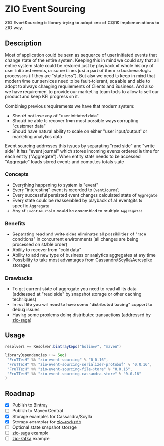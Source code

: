 # ZIO Event Sourcing
ZIO EventSourcing is library trying to adopt one of CQRS implementations to ZIO way.

## Description
Most of application could be seen as sequence of user initiated events that change state of the entire system. 
Keeping this in mind we could say that all entire system state could be restored just by playback of whole history of user initiated events, or some times just a part of them to business-logic processors (if they are "state less").
But also we need to keep in mind that modern time our services need to be fault-tolerant, scalable and able to adopt to always changing requirements of Clients and Business.
And also we have requirement to provide our marketing team tools to allow to sell our product and keep KPI progress on it.  

Combining previous requirements we have that modern system:  
- Should not lose any of "user initiated data" 
- Should be able to recover from most possible ways corrupting "customer data"
- Should have natural ability to scale on either "user input/output" or marketing analytics data

Event sourcing addresses this issues by separating "read side" and "write side"
It has "event journal" which stores incoming events ordered in time for each entity ("Aggregate"). When entity state needs to be accessed "Aggregate" loads stored events and computes totals state 
 
### Concepts
- Everything happening to system is "event"
- Every "interesting" event is recorded to `EventJournal`
- Every successful persisted event changes calculated state of `Aggregate`     
- Every state could be reassembled by playback of all eventgits to specific `Aggregate`
- Any of `EventJournal`s could be assembled to multiple `Aggregates`

### Benefits
- Separating read and write sides eliminates all possibilities of "race conditions" in concurrent environments (all changes are being processed on stable order)
- Ability to recover from "cold data"
- Ability to add new type of business or analytics aggregates at any time
- Possibility to take most advantages from Cassandra\Scylla\Aerospike storages
   
### Drawbacks
- To get current state of aggregate you need to read all its data (addressed at "read side" by  snapshot storage or other caching techniques)
- In real life you will need to have some "distributed tracing" support to debug issues
- Having some problems doing distributed transactions (addressed by [zio-saga](https://github.com/VladKopanev/zio-saga))

## Usage 
```scala
resolvers += Resolver.bintrayRepo("holinov", "maven") 
```

```sbt
libraryDependencies ++= Seq(
 "FruTTecH" %% "zio-event-sourcing" % "0.0.16",
 "FruTTecH" %% "zio-event-sourcing-serializer-protobuf" % "0.0.16",
 "FruTTecH" %% "zio-event-sourcing-file-store" % "0.0.16",
 "FruTTecH" %% "zio-event-sourcing-cassandra-store" % "0.0.16"
)
```

## Roadmap
- [X] Publish to Bintray 
- [ ] Publish to Maven Central 
- [X] Storage examples for Cassandra/Scylla
- [X] Storage examples for [zio-rocksdb](https://github.com/zio/zio-rocksdb)
- [ ] Optional state snapshot storage
- [ ] [zio-saga](https://github.com/VladKopanev/zio-saga) example
- [ ] [zio-kafka](https://github.com/zio/zio-kafka) example
